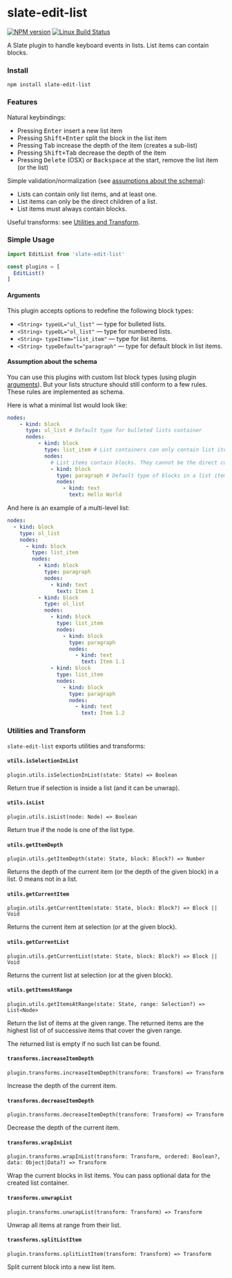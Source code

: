 # slate-edit-list

[![NPM version](https://badge.fury.io/js/slate-edit-list.svg)](http://badge.fury.io/js/slate-edit-list)
[![Linux Build Status](https://travis-ci.org/GitbookIO/slate-edit-list.png?branch=master)](https://travis-ci.org/GitbookIO/slate-edit-list)

A Slate plugin to handle keyboard events in lists. List items can contain blocks.

### Install

```
npm install slate-edit-list
```

### Features

Natural keybindings:

- Pressing <kbd>Enter</kbd> insert a new list item
- Pressing <kbd>Shift+Enter</kbd> split the block in the list item
- Pressing <kbd>Tab</kbd> increase the depth of the item (creates a sub-list)
- Pressing <kbd>Shift+Tab</kbd> decrease the depth of the item
- Pressing <kbd>Delete</kbd> (OSX) or <kbd>Backspace</kbd> at the start, remove the list item (or the list)

Simple validation/normalization (see [assumptions about the schema](#assumption-about-the-schema)):

- Lists can contain only list items, and at least one.
- List items can only be the direct children of a list.
- List items must always contain blocks.

Useful transforms: see [Utilities and Transform](#utilities-and-transform).

### Simple Usage

```js
import EditList from 'slate-edit-list'

const plugins = [
  EditList()
]
```

#### Arguments

This plugin accepts options to redefine the following block types:

- `<String> typeUL="ul_list"` — type for bulleted lists.
- `<String> typeOL="ol_list"` — type for numbered lists.
- `<String> typeItem="list_item"` — type for list items.
- `<String> typeDefault="paragraph"` — type for default block in list items.

#### Assumption about the schema

You can use this plugins with custom list block types (using plugin [arguments](#arguments)). But your lists structure should still conform to a few rules. These rules are implemented as schema.

Here is what a minimal list would look like:


```yaml
nodes:
    - kind: block
      type: ul_list # Default type for bulleted lists container
      nodes:
          - kind: block
            type: list_item # List containers can only contain list items
            nodes:
              # List items contain blocks. They cannot be the direct container of text.
              - kind: block
                type: paragraph # Default type of blocks in a list item
                nodes:
                  - kind: text
                    text: Hello World
```

And here is an example of a multi-level list:

```yaml
nodes:
  - kind: block
    type: ol_list
    nodes:
      - kind: block
        type: list_item
        nodes:
          - kind: block
            type: paragraph
            nodes:
              - kind: text
                text: Item 1
          - kind: block
            type: ol_list
            nodes:
              - kind: block
                type: list_item
                nodes:
                  - kind: block
                    type: paragraph
                    nodes:
                      - kind: text
                        text: Item 1.1
              - kind: block
                type: list_item
                nodes:
                  - kind: block
                    type: paragraph
                    nodes:
                      - kind: text
                        text: Item 1.2
```

### Utilities and Transform

`slate-edit-list` exports utilities and transforms:

#### `utils.isSelectionInList`

`plugin.utils.isSelectionInList(state: State) => Boolean`

Return true if selection is inside a list (and it can be unwrap).

#### `utils.isList`

`plugin.utils.isList(node: Node) => Boolean`

Return true if the node is one of the list type.

#### `utils.getItemDepth`

`plugin.utils.getItemDepth(state: State, block: Block?) => Number`

Returns the depth of the current item (or the depth of the given block) in a list. 0 means not in a list.

#### `utils.getCurrentItem`

`plugin.utils.getCurrentItem(state: State, block: Block?) => Block || Void`

Returns the current item at selection (or at the given block).

#### `utils.getCurrentList`

`plugin.utils.getCurrentList(state: State, block: Block?) => Block || Void`

Returns the current list at selection (or at the given block).

#### `utils.getItemsAtRange`

`plugin.utils.getItemsAtRange(state: State, range: Selection?) => List<Node>`

Return the list of items at the given range. The returned items are the highest list of of successive items that cover the given range.

The returned list is empty if no such list can be found.

#### `transforms.increaseItemDepth`

`plugin.transforms.increaseItemDepth(transform: Transform) => Transform`

Increase the depth of the current item.

#### `transforms.decreaseItemDepth`

`plugin.transforms.decreaseItemDepth(transform: Transform) => Transform`

Decrease the depth of the current item.

#### `transforms.wrapInList`

`plugin.transforms.wrapInList(transform: Transform, ordered: Boolean?, data: Object|Data?) => Transform`

Wrap the current blocks in list items. You can pass optional data for the created list container.

#### `transforms.unwrapList`

`plugin.transforms.unwrapList(transform: Transform) => Transform`

Unwrap all items at range from their list.

#### `transforms.splitListItem`

`plugin.transforms.splitListItem(transform: Transform) => Transform`

Split current block into a new list item.
